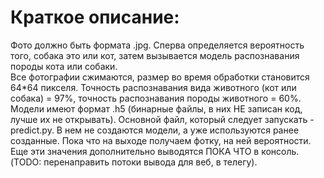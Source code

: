 <h1>Краткое описание:</h1>
Фото должно быть формата .jpg. Сперва определяется вероятность того, собака это или кот, затем вызывается модель распознавания породы
кота или собаки.</br>
Все фотографии сжимаются, размер во время обработки становится 64*64 пикселя. Точность распознавания вида животного (кот или собака) = 97%,
точность распознавания породы животного = 60%.
Модели имеют формат .h5 (бинарные файлы, в них НЕ записан код, лучше их не открывать). 
Основной файл, который следует запускать - predict.py. В нем не создаются модели, а уже используются ранее созданные. Пока что на выходе
получаем фотку, на ней вероятности. Еще эти значения дополнительно выводятся ПОКА ЧТО в консоль. (TODO: перенаправить потоки вывода для веб, в телегу).


